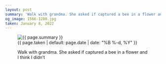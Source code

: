 ```yaml
---
layout: post
summary: 'Walk with grandma. She asked if captured a bee in a flower and I think I didn’t'
og_image: 1566-1280.jpg
taken: January 8, 2022
---
```


<figure class="post" data-src="{{ site.assets_url }}/{{ page.og_image }}" data-sub-html='#caption-{{ page.id | remove_first: "/" }}'>
<img alt="{{ page.summary }}" sizes="(min-width: 700px) 50vw, calc(100vw - 2rem)" src="{{ site.assets_url }}/1566-640.jpg" srcset="{{ site.assets_url }}/1566-320.jpg 320w, {{ site.assets_url }}/1566-640.jpg 640w, {{ site.assets_url }}/1566-960.jpg 960w, {{ site.assets_url }}/1566-1280.jpg 1280w"/>
<figcaption id='caption-{{ page.id | remove_first: "/" }}'>
<time>{{ page.taken | default: page.date | date: "%B %-d, %Y" }}</time>
<p>Walk with grandma. She asked if captured a bee in a flower and I think I didn’t</p>
</figcaption>
</figure>
